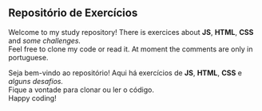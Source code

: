 ## Repositório de Exercícios  

Welcome to my study repository! There is exercices about **JS**, **HTML**, **CSS** and *some challenges.*<br>
Feel free to clone my code or read it. At moment the comments are only in portuguese.

Seja bem-vindo ao repositório! Aqui há exercícios de **JS**, **HTML**, **CSS** e *alguns desafios.*<br>
Fique a vontade para clonar ou ler o código.<br>
Happy coding!